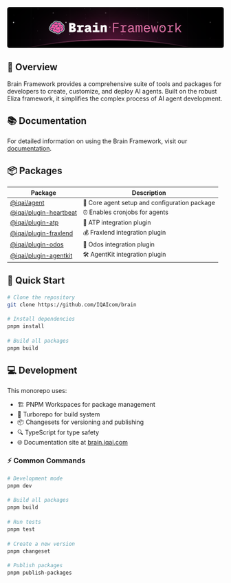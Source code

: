 <img src="./brain-framework-cover.png" />

## 🌟 Overview

Brain Framework provides a comprehensive suite of tools and packages for developers to create, customize, and deploy AI agents. Built on the robust Eliza framework, it simplifies the complex process of AI agent development.

## 📚 Documentation

For detailed information on using the Brain Framework, visit our [documentation](https://brain.iqai.com).

## 📦 Packages

| Package | Description |
|---------|------------|
| [@iqai/agent](./packages/agent) | 🤖 Core agent setup and configuration package |
| [@iqai/plugin-heartbeat](./packages/plugin-heartbeat) | ⏰ Enables cronjobs for agents |
| [@iqai/plugin-atp](./packages/plugin-atp) | 🔌 ATP integration plugin |
| [@iqai/plugin-fraxlend](./packages/plugin-fraxlend) | 💰 Fraxlend integration plugin |
| [@iqai/plugin-odos](./packages/plugin-odos) | 🔄 Odos integration plugin |
| [@iqai/plugin-agentkit](./packages/plugin-agentkit) | 🛠️ AgentKit integration plugin |

## 🚀 Quick Start

```bash
# Clone the repository
git clone https://github.com/IQAIcom/brain

# Install dependencies
pnpm install

# Build all packages
pnpm build
```

## 💻 Development

This monorepo uses:

- 🏗️ PNPM Workspaces for package management
- 🔧 Turborepo for build system
- 📦 Changesets for versioning and publishing
- 🔍 TypeScript for type safety
- 🌐 Documentation site at [brain.iqai.com](https://brain.iqai.com)

### ⚡ Common Commands

```bash
# Development mode
pnpm dev

# Build all packages
pnpm build

# Run tests
pnpm test

# Create a new version
pnpm changeset

# Publish packages
pnpm publish-packages
```
